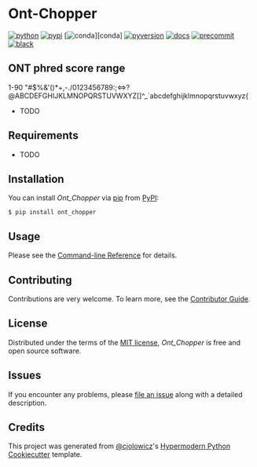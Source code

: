 # Ont-Chopper


[![python](https://img.shields.io/badge/Python-3776AB.svg?style=for-the-badge&logo=Python&logoColor=white)](https://www.python.org/)
[![pypi](https://img.shields.io/pypi/v/ont-chopper.svg?style=for-the-badge)][pypi]
[![conda](https://img.shields.io/conda/vn/bioconda/ont-chopper?style=for-the-badge)][conda]
[![pyversion](https://img.shields.io/pypi/pyversions/ont-chopper?style=for-the-badge)][pypi]
[![docs](https://img.shields.io/readthedocs/ont-chopper?style=for-the-badge)](https://ont-chopper.readthedocs.io/en/latest/)
[![precommit](https://img.shields.io/badge/pre--commit-enabled-brightgreen?style=for-the-badge&logo=pre-commit&logoColor=white)](https://github.com/pre-commit/pre-commit)
[![black](https://img.shields.io/badge/code%20style-black-000000.svg?style=for-the-badge)](https://github.com/psf/black)



[pypi_]: https://pypi.org/project/ont_chopper/
[status]: https://pypi.org/project/ont_chopper/
[python version]: https://pypi.org/project/ont_chopper
[read the docs]: https://ont_chopper.readthedocs.io/
[tests]: https://github.com/dolittle007/ont_chopper/actions?workflow=Tests
[codecov]: https://app.codecov.io/gh/dolittle007/ont_chopper
[pre-commit]: https://github.com/pre-commit/pre-commit
[black]: https://github.com/psf/black

## ONT phred score range
1-90
"#$%&'()*+,-./0123456789:;<=>?@ABCDEFGHIJKLMNOPQRSTUVWXYZ[\]^_`abcdefghijklmnopqrstuvwxyz{

- TODO

## Requirements

- TODO

## Installation

You can install _Ont_Chopper_ via [pip] from [PyPI]:

```console
$ pip install ont_chopper
```

## Usage

Please see the [Command-line Reference] for details.

## Contributing

Contributions are very welcome.
To learn more, see the [Contributor Guide].

## License

Distributed under the terms of the [MIT license][license],
_Ont_Chopper_ is free and open source software.

## Issues

If you encounter any problems,
please [file an issue] along with a detailed description.

## Credits

This project was generated from [@cjolowicz]'s [Hypermodern Python Cookiecutter] template.

[@cjolowicz]: https://github.com/cjolowicz
[pypi]: https://pypi.org/
[hypermodern python cookiecutter]: https://github.com/cjolowicz/cookiecutter-hypermodern-python
[file an issue]: https://github.com/dolittle007/ont_chopper/issues
[pip]: https://pip.pypa.io/

<!-- github-only -->

[license]: https://github.com/dolittle007/ont_chopper/blob/main/LICENSE
[contributor guide]: https://github.com/dolittle007/ont_chopper/blob/main/CONTRIBUTING.md
[command-line reference]: https://ont_chopper.readthedocs.io/en/latest/usage.html
